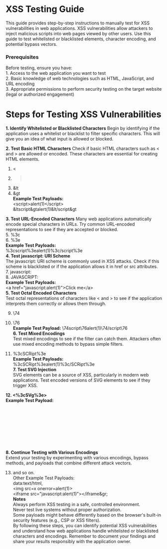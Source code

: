 # XSS Testing Guide
This guide provides step-by-step instructions to manually test for XSS vulnerabilities in web applications. XSS vulnerabilities allow attackers to inject malicious scripts into web pages viewed by other users. Use this guide to test whitelisted or blacklisted elements, character encoding, and potential bypass vectors.
<br />
<h3>Prerequisites</h3>
Before testing, ensure you have:<br />
1. Access to the web application you want to test<br />
2. Basic knowledge of web technologies such as HTML, JavaScript, and URL encoding<br />
3. Appropriate permissions to perform security testing on the target website (legal or authorized engagement)<br />
<h1>Steps for Testing XSS Vulnerabilities</h1>

<b>1. Identify Whitelisted or Blacklisted Characters</b>
Begin by identifying if the application uses a whitelist or blacklist to filter specific characters. This will give you an idea of what input is allowed or blocked.<br />

<b>2. Test Basic HTML Characters</b>
Check if basic HTML characters such as < and > are allowed or encoded. These characters are essential for creating HTML elements.<br />
1. <<br />
2. ><br />
3. &lt   <!-- HTML entity for < --><br />
4. &gt   <!-- HTML entity for > --><br />
<b>Example Test Payloads:</b><br />
&lt;script&gt;alert(1)&lt;/script&gt;<br />
&ltscript&gtalert(1)&lt/script&gt<br />

<b>3. Test URL-Encoded Characters</b>
Many web applications automatically encode special characters in URLs. Try common URL-encoded representations to see if they are accepted or blocked.<br />
5. %3c    <!-- URL encoding for < --><br />
6. %3e    <!-- URL encoding for > --><br />
<b>Example Test Payloads:</b><br />
%3cscript%3ealert(1)%3c/script%3e<br />
<b>4. Test javascript: URI Scheme</b><br />
The javascript: URI scheme is commonly used in XSS attacks. Check if this scheme is blacklisted or if the application allows it in href or src attributes.<br />
7. javascript:<br />
8. JAVASCRIPT:    <!-- Test for case-insensitivity --><br />
<b>Example Test Payloads:</b><br />
&lt;a href="javascript:alert(1)"&gt;Click me&lt;/a&gt;<br />
<b>5. Test Octal Encoded Characters</b><br />
Test octal representations of characters like < and > to see if the application interprets them correctly or allows them through.<br />

9. \74    <!-- Octal encoding for < --><br />
10. \76   <!-- Octal encoding for > --><br />
<b>Example Test Payload:</b>
\74script\76alert(1)\74/script\76<br />
<b>6. Test Mixed Encodings</b><br />
Test mixed encodings to see if the filter can catch them. Attackers often use mixed encoding methods to bypass simple filters.<br />

11. %3cSCRipt%3e    <!-- Mixed encoding with capital letters --><br />
<b>Example Test Payloads:</b><br />
%3cSCRipt%3ealert(1)%3c/SCRipt%3e<br />
<b>7. Test SVG Injection</b><br />
SVG elements can be a source of XSS, particularly in modern web applications. Test encoded versions of SVG elements to see if they trigger XSS.<br />

<b>12. &lt;%3cSVg%3e&gt;</b>    <!-- Encoded SVG elements --><br />
<b>Example Test Payload:</b><br />
<svg><script>alert(1)</script></svg><br />
<b>8. Continue Testing with Various Encodings</b><br />
Extend your testing by experimenting with various encodings, bypass methods, and payloads that combine different attack vectors.<br />

13. and so on.<br />
Other Example Test Payloads:<br />
data:text/html,<script>alert(1)</script><br />
&lt;img src=x onerror=alert(1)&gt;<br />
&lt;iframe src="javascript:alert(1)"&gt;&lt;/iframe&gr;<br />
<b>Notes</b><br />
Always perform XSS testing in a safe, controlled environment.<br />
Never test live systems without proper authorization.<br />
Some payloads might behave differently based on the browser's built-in security features (e.g., CSP or XSS filters).<br />
By following these steps, you can identify potential XSS vulnerabilities and understand how web applications handle whitelisted or blacklisted characters and encodings. Remember to document your findings and share your results responsibly with the application owner.
